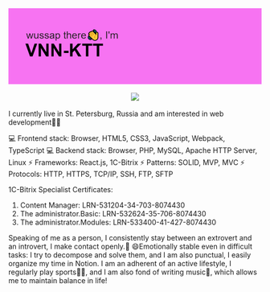 <img src="https://github.com/vnn-ktt/vnn-ktt/blob/main/headrz.png" alt="Hi, there!" />

<p align="center">
  <img alig src="https://github-profile-trophy.vercel.app/?username=vnn-ktt" />
</p>

I currently live in St. Petersburg, Russia and am interested in web development🔭🌱

💻 Frontend stack: Browser, HTML5, CSS3, JavaScript, Webpack, TypeScript
💻 Backend stack: Browser, PHP, MySQL, Apache HTTP Server, Linux
⚡ Frameworks: React.js, 1C-Bitrix
⚡ Patterns: SOLID, MVP, MVC
⚡ Protocols: HTTP, HTTPS, TCP/IP, SSH, FTP, SFTP

1C-Bitrix Specialist Certificates:
1) Content Manager: LRN-531204-34-703-8074430
2) The administrator.Basic: LRN-532624-35-706-8074430
3) The administrator.Modules: LRN-533400-41-427-8074430

Speaking of me as a person, I consistently stay between an extrovert and an introvert, I make contact openly.💬
😄Emotionally stable even in difficult tasks: I try to decompose and solve them, and I am also punctual, I easily organize my time in Notion.
I am an adherent of an active lifestyle, I regularly play sports🏃‍♂️, and I am also fond of writing music🎸, which allows me to maintain balance in life!

<!--
<p align="right">
  <img src="https://github.com/vnn-ktt/vnn-ktt/blob/main/iconz/html5.svg" width="60" height="60" alt="html"/>
  <img src="https://github.com/vnn-ktt/vnn-ktt/blob/main/iconz/css3.svg" width="60" height="60" alt="css"/>
  <img src="https://github.com/vnn-ktt/vnn-ktt/blob/main/iconz/javascript.svg" width="60" height="60" alt="javascript"/>
  <img src="https://github.com/vnn-ktt/vnn-ktt/blob/main/iconz/react.svg" width="60" height="60" alt="react"/>
  <img src="https://github.com/vnn-ktt/vnn-ktt/blob/main/iconz/redux.svg" width="60" height="60" alt="redux"/>
  <img src="https://github.com/vnn-ktt/vnn-ktt/blob/main/iconz/sass.svg" width="60" height="60" alt="sass"/>
  <img src="https://github.com/vnn-ktt/vnn-ktt/blob/main/iconz/webpack.svg" width="60" height="60" alt="webpack"/>
  <img src="https://github.com/vnn-ktt/vnn-ktt/blob/main/iconz/postgresql.svg" width="60" height="60" alt="postgresql"/>
</p>
-->

<!--
**vnn-ktt/vnn-ktt** is a ✨ _special_ ✨ repository because its `README.md` (this file) appears on your GitHub profile.
Here are some ideas to get you started:
- 🔭 I’m currently working with 1C-Bitrix, AO Greenatom
- 🌱 I’m currently learning PHP, MySQL, Apache HTTP Server
- 👯 I’m looking to collaborate on ...
- 🤔 I’m looking for help with ...
- 💬 Ask me about ...
- 📫 How to reach me: ...
- 😄 Pronouns: ...
- ⚡ Fun fact: ...
-->
